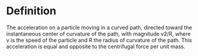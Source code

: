 # Definition

The acceleration on a particle moving in a curved path, directed toward
the instantaneous center of curvature of the path, with magnitude v2/R,
where v is the speed of the particle and R the radius of curvature of
the path. This acceleration is equal and opposite to the centrifugal
force per unit mass.
